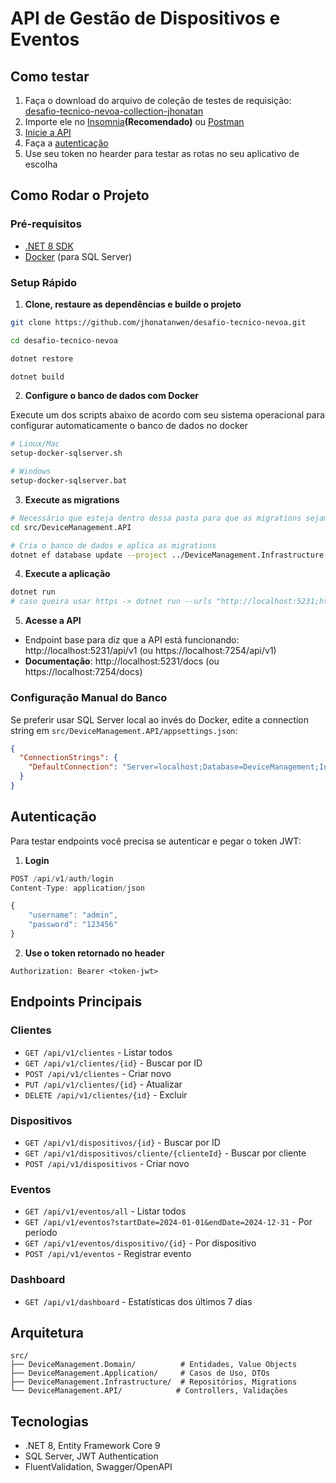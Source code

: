 # API de Gestão de Dispositivos e Eventos

## Como testar

1. Faça o download do arquivo de coleção de testes de requisição: [desafio-tecnico-nevoa-collection-jhonatan](./desafio-tecnico-nevoa-collection-jhonatan.json)
2. Importe ele no [Insomnia](https://insomnia.rest)**(Recomendado)** ou [Postman](https://www.postman.com)
3. [Inicie a API](#como-rodar-o-projeto)
4. Faça a [autenticação](#autenticação)
5. Use seu token no hearder para testar as rotas no seu aplicativo de escolha

## Como Rodar o Projeto

### Pré-requisitos

- [.NET 8 SDK](https://dotnet.microsoft.com/pt-br/download/dotnet/8.0)
- [Docker](https://www.docker.com/products/docker-desktop/) (para SQL Server)

### Setup Rápido

1. **Clone, restaure as dependências e builde o projeto**

```bash
git clone https://github.com/jhonatanwen/desafio-tecnico-nevoa.git

cd desafio-tecnico-nevoa

dotnet restore

dotnet build
```

2. **Configure o banco de dados com Docker**

Execute um dos scripts abaixo de acordo com seu sistema operacional para configurar automaticamente o banco de dados no docker

```bash
# Linux/Mac
setup-docker-sqlserver.sh

# Windows
setup-docker-sqlserver.bat
```

3. **Execute as migrations**

```bash
# Necessário que esteja dentro dessa pasta para que as migrations sejam aplicadas corretamente
cd src/DeviceManagement.API

# Cria o banco de dados e aplica as migrations
dotnet ef database update --project ../DeviceManagement.Infrastructure
```

4. **Execute a aplicação**

```bash
dotnet run
# caso queira usar https -> dotnet run --urls "http://localhost:5231;https://localhost:7254"
```

5. **Acesse a API**

- Endpoint base para diz que a API está funcionando: http://localhost:5231/api/v1 (ou https://localhost:7254/api/v1)
- **Documentação**: http://localhost:5231/docs (ou https://localhost:7254/docs)

### Configuração Manual do Banco

Se preferir usar SQL Server local ao invés do Docker, edite a connection string em `src/DeviceManagement.API/appsettings.json`:

```json
{
  "ConnectionStrings": {
    "DefaultConnection": "Server=localhost;Database=DeviceManagement;Integrated Security=true;TrustServerCertificate=true;"
  }
}
```

## Autenticação

Para testar endpoints você precisa se autenticar e pegar o token JWT:

1. **Login**

```js
POST /api/v1/auth/login
Content-Type: application/json

{
    "username": "admin",
    "password": "123456"
}
```

2. **Use o token retornado no header**

```http
Authorization: Bearer <token-jwt>
```

## Endpoints Principais

### Clientes

- `GET /api/v1/clientes` - Listar todos
- `GET /api/v1/clientes/{id}` - Buscar por ID
- `POST /api/v1/clientes` - Criar novo
- `PUT /api/v1/clientes/{id}` - Atualizar
- `DELETE /api/v1/clientes/{id}` - Excluir

### Dispositivos

- `GET /api/v1/dispositivos/{id}` - Buscar por ID
- `GET /api/v1/dispositivos/cliente/{clienteId}` - Buscar por cliente
- `POST /api/v1/dispositivos` - Criar novo

### Eventos

- `GET /api/v1/eventos/all` - Listar todos
- `GET /api/v1/eventos?startDate=2024-01-01&endDate=2024-12-31` - Por período
- `GET /api/v1/eventos/dispositivo/{id}` - Por dispositivo
- `POST /api/v1/eventos` - Registrar evento

### Dashboard

- `GET /api/v1/dashboard` - Estatísticas dos últimos 7 dias

## Arquitetura

```
src/
├── DeviceManagement.Domain/          # Entidades, Value Objects
├── DeviceManagement.Application/     # Casos de Uso, DTOs
├── DeviceManagement.Infrastructure/  # Repositórios, Migrations
└── DeviceManagement.API/            # Controllers, Validações
```

## Tecnologias

- .NET 8, Entity Framework Core 9
- SQL Server, JWT Authentication
- FluentValidation, Swagger/OpenAPI

